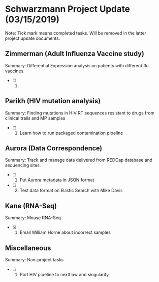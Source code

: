 # **Schwarzmann Project Update (03/15/2019)**
Note: Tick mark means completed tasks. Will be removed in the latter project update documents.

## Zimmerman (Adult Influenza Vaccine study)
Summary: Differential Expression analysis on patients with different flu vaccines.
- [ ] 1. 

## Parikh (HIV mutation analysis)
Summary: Finding mutations in  HIV RT sequences resistant to drugs from clinical trails and MP samples
- [ ] 1. Learn how to run packaged contamination pipeline

## Aurora (Data Correspondence)
Summary: Track and manage data delivered from REDCap database and sequencing sites.
- [ ] 1. Put Aurora metadata in JSON format
- [ ] 2. Test data format on Elastic Search with Mike Davis

## Kane (RNA-Seq)
Summary: Mouse RNA-Seq
- [x] 1. Email William Horne about incorrect samples

## Miscellaneous
Summary: Non-project tasks
- [ ] 1. Port HIV pipeline to nextflow and singularity 
